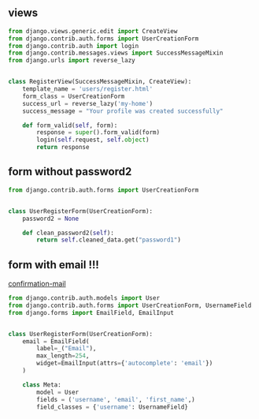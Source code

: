 ## views
```py
from django.views.generic.edit import CreateView
from django.contrib.auth.forms import UserCreationForm
from django.contrib.auth import login
from django.contrib.messages.views import SuccessMessageMixin
from django.urls import reverse_lazy


class RegisterView(SuccessMessageMixin, CreateView):
    template_name = 'users/register.html'
    form_class = UserCreationForm
    success_url = reverse_lazy('my-home')
    success_message = "Your profile was created successfully"

    def form_valid(self, form):
        response = super().form_valid(form)
        login(self.request, self.object)
        return response
```


## form without password2
```py
from django.contrib.auth.forms import UserCreationForm


class UserRegisterForm(UserCreationForm):
    password2 = None

    def clean_password2(self):
        return self.cleaned_data.get("password1")
```


## form with email !!!
[confirmation-mail](https://simpleisbetterthancomplex.com/tutorial/2017/02/18/how-to-create-user-sign-up-view.html#sign-up-with-confirmation-mail)
```py
from django.contrib.auth.models import User
from django.contrib.auth.forms import UserCreationForm, UsernameField
from django.forms import EmailField, EmailInput


class UserRegisterForm(UserCreationForm):
    email = EmailField(
        label=_("Email"),
        max_length=254,
        widget=EmailInput(attrs={'autocomplete': 'email'})
    )

    class Meta:
        model = User
        fields = ('username', 'email', 'first_name',)
        field_classes = {'username': UsernameField}
```
